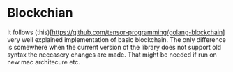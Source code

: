 # Blockchian
It follows (this)[https://github.com/tensor-programming/golang-blockchain] very well explained implementation of basic blockchain. The only difference is somewhere when the current version of the library does not support old syntax the neccasery changes are made. That might be needed if run on new mac architecure etc.
